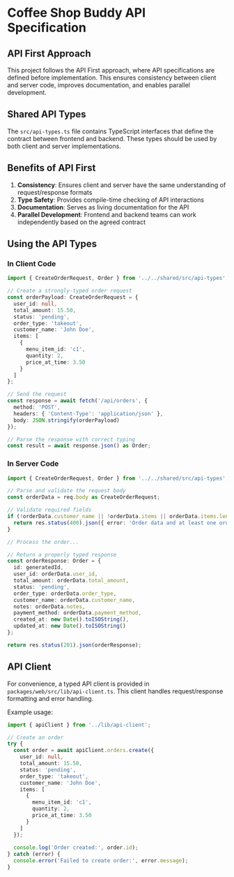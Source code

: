 # Coffee Shop Buddy API Specification

## API First Approach

This project follows the API First approach, where API specifications are defined before implementation. This ensures consistency between client and server code, improves documentation, and enables parallel development.

## Shared API Types

The `src/api-types.ts` file contains TypeScript interfaces that define the contract between frontend and backend. These types should be used by both client and server implementations.

## Benefits of API First

1. **Consistency**: Ensures client and server have the same understanding of request/response formats
2. **Type Safety**: Provides compile-time checking of API interactions
3. **Documentation**: Serves as living documentation for the API
4. **Parallel Development**: Frontend and backend teams can work independently based on the agreed contract

## Using the API Types

### In Client Code

```typescript
import { CreateOrderRequest, Order } from '../../shared/src/api-types';

// Create a strongly-typed order request
const orderPayload: CreateOrderRequest = {
  user_id: null,
  total_amount: 15.50,
  status: 'pending',
  order_type: 'takeout',
  customer_name: 'John Doe',
  items: [
    {
      menu_item_id: 'c1',
      quantity: 2,
      price_at_time: 3.50
    }
  ]
};

// Send the request
const response = await fetch('/api/orders', {
  method: 'POST',
  headers: { 'Content-Type': 'application/json' },
  body: JSON.stringify(orderPayload)
});

// Parse the response with correct typing
const result = await response.json() as Order;
```

### In Server Code

```typescript
import { CreateOrderRequest, Order } from '../../shared/src/api-types';

// Parse and validate the request body
const orderData = req.body as CreateOrderRequest;

// Validate required fields
if (!orderData.customer_name || !orderData.items || orderData.items.length === 0) {
  return res.status(400).json({ error: 'Order data and at least one order item are required' });
}

// Process the order...

// Return a properly typed response
const orderResponse: Order = {
  id: generatedId,
  user_id: orderData.user_id,
  total_amount: orderData.total_amount,
  status: 'pending',
  order_type: orderData.order_type,
  customer_name: orderData.customer_name,
  notes: orderData.notes,
  payment_method: orderData.payment_method,
  created_at: new Date().toISOString(),
  updated_at: new Date().toISOString()
};

return res.status(201).json(orderResponse);
```

## API Client

For convenience, a typed API client is provided in `packages/web/src/lib/api-client.ts`. This client handles request/response formatting and error handling.

Example usage:

```typescript
import { apiClient } from '../lib/api-client';

// Create an order
try {
  const order = await apiClient.orders.create({
    user_id: null,
    total_amount: 15.50,
    status: 'pending',
    order_type: 'takeout',
    customer_name: 'John Doe',
    items: [
      {
        menu_item_id: 'c1',
        quantity: 2,
        price_at_time: 3.50
      }
    ]
  });
  
  console.log('Order created:', order.id);
} catch (error) {
  console.error('Failed to create order:', error.message);
}